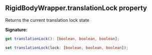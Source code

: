 
## RigidBodyWrapper.translationLock property

Returns the current translation lock state

**Signature:**

```typescript
get translationLock(): [boolean, boolean, boolean];

set translationLock(lock: [boolean, boolean, boolean]);
```
